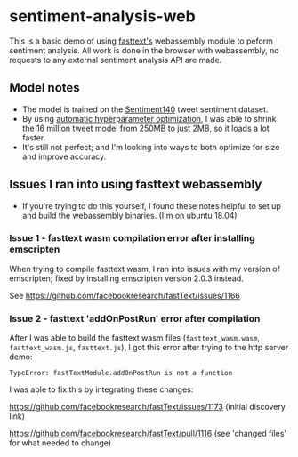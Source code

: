 # sentiment-analysis-web

This is a basic demo of using [fasttext's](https://fasttext.cc/) webassembly module to peform sentiment analysis. All work is done in the browser with webassembly, no requests to any external sentiment analysis API are made. 

## Model notes
- The model is trained on the [Sentiment140](https://www.kaggle.com/kazanova/sentiment140) tweet sentiment dataset.
- By using [automatic hyperparameter optimization](https://fasttext.cc/docs/en/autotune.html), I was able to shrink the 16 million tweet model from 250MB to just 2MB, so it loads a lot faster.
- It's still not perfect; and I'm looking into ways to both optimize for size and improve accuracy.

## Issues I ran into using fasttext webassembly
- If you're trying to do this yourself, I found these notes helpful to set up and build the webassembly binaries. (I'm on ubuntu 18.04)

### Issue 1 - fasttext wasm compilation error after installing emscripten
When trying to compile fasttext wasm, I ran into issues with my version of emscripten; fixed by installing emscripten version 2.0.3 instead.

See https://github.com/facebookresearch/fastText/issues/1166

### Issue 2 - fasttext 'addOnPostRun' error after compilation

After I was able to build the fasttext wasm files (`fasttext_wasm.wasm`, `fasttext_wasm.js`, `fasttext.js`), I got this error after trying to the http server demo:

`TypeError: fastTextModule.addOnPostRun is not a function`

I was able to fix this by integrating these changes:

https://github.com/facebookresearch/fastText/issues/1173 (initial discovery link)

https://github.com/facebookresearch/fastText/pull/1116 (see 'changed files' for what needed to change)


